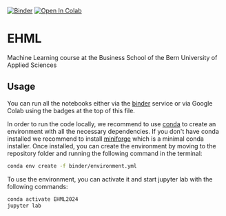 [![Binder](https://mybinder.org/badge_logo.svg)](https://mybinder.org/v2/gh/guiwitz/EHML/main)
[![Open In Colab](https://colab.research.google.com/assets/colab-badge.svg)](https://colab.research.google.com/github/guiwitz/EHML/blob/main)

# EHML

Machine Learning course at the Business School of the Bern University of Applied Sciences

## Usage

You can run all the notebooks either via the [binder](https://mybinder.org/) service or via Google Colab using the badges at the top of this file.

In order to run the code locally, we recommend to use [conda](https://docs.conda.io/en/latest/) to create an environment with all the necessary dependencies. If you don't have conda installed we recommend to install [miniforge](https://github.com/conda-forge/miniforge) which is a minimal conda installer. Once installed, you can create the environment by moving to the repository folder and running the following command in the terminal:

```bash
conda env create -f binder/environment.yml
```

To use the environment, you can activate it and start jupyter lab with the following commands:

```bash
conda activate EHML2024
jupyter lab
```
